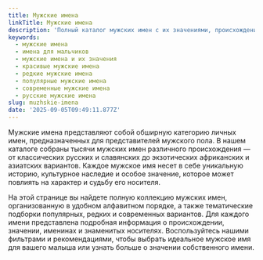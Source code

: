 ```yaml
---
title: Мужские имена
linkTitle: Мужские имена
description: 'Полный каталог мужских имен с их значениями, происхождением и характеристиками. Найдите идеальное имя для мальчика среди тысяч вариантов.'
keywords:
  - мужские имена
  - имена для мальчиков
  - мужские имена и их значения
  - красивые мужские имена
  - редкие мужские имена
  - популярные мужские имена
  - современные мужские имена
  - русские мужские имена
slug: muzhskie-imena
date: '2025-09-05T09:49:11.877Z'
---
```


Мужские имена представляют собой обширную категорию личных имен, предназначенных для представителей мужского пола. В нашем каталоге собраны тысячи мужских имен различного происхождения — от классических русских и славянских до экзотических африканских и азиатских вариантов. Каждое мужское имя несет в себе уникальную историю, культурное наследие и особое значение, которое может повлиять на характер и судьбу его носителя.

На этой странице вы найдете полную коллекцию мужских имен, организованную в удобном алфавитном порядке, а также тематические подборки популярных, редких и современных вариантов. Для каждого имени представлена подробная информация о происхождении, значении, именинах и знаменитых носителях. Воспользуйтесь нашими фильтрами и рекомендациями, чтобы выбрать идеальное мужское имя для вашего малыша или узнать больше о значении собственного имени.
